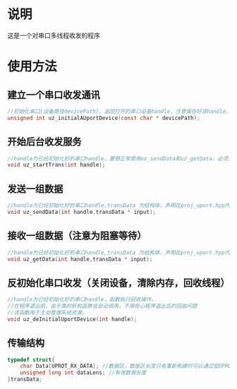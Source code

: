 # 说明
这是一个对串口多线程收发的程序
# 使用方法
## 建立一个串口收发通讯
```c
//初始化串口(设备路径devicePath)，返回打开的串口设备handle，注意保存好该handle，后续操作均基于该handle。
unsigned int uz_initialAUportDevice(const char * devicePath);
```
## 开始后台收发服务
```c
//handle为已经初始化好的串口handle，要想正常使用uz_sendData和uz_getData，必须先调用此函数
void uz_startTrans(int handle);
```
## 发送一组数据
```c
//handle为已经初始化好的串口handle,transData 为结构体，声明在proj_uport.hpp内，存储要发送的数据
void uz_sendData(int handle,transData * input);
```
## 接收一组数据（注意为阻塞等待）
```c
//handle为已经初始化好的串口handle,transData 为结构体，声明在proj_uport.hpp内，调用后接受数据返回在transData内。
void uz_getData(int handle,transData * input);
```
## 反初始化串口收发（关闭设备，清除内存，回收线程）
```c
//handle为已经初始化好的串口handle，函数执行回收操作。
//在程序退出前，由于类的析构函数会自动调用，不用担心程序退出后的回收问题
//该函数用于主动管理系统资源。
void uz_deInitialUportDevice(int handle);
```
## 传输结构
```c
typedef struct{
    char Data[UPROT_RX_DATA]; //数据区，数据区长度只有重新构建时可以通过宏UPROT_RX_DATA修改
    unsigned long int dataLens; //有效数据长度
}transData;
```

